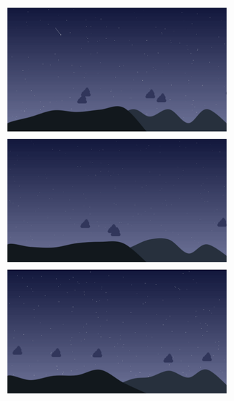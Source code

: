 ![](https://github.com/wesley-cantarino/night_sky/blob/master/night_sky_img/exemple4.png)

![](https://github.com/wesley-cantarino/night_sky/blob/master/night_sky_img/exemple3.png)


![](https://github.com/wesley-cantarino/night_sky/blob/master/night_sky_movie/exemple2.png)
